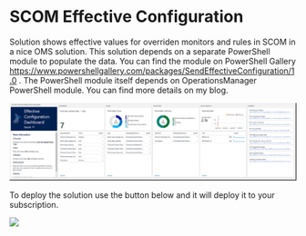 # SCOM Effective Configuration
Solution shows effective values for overriden monitors and rules in SCOM in a nice OMS solution. This solution depends on a separate PowerShell module to populate the data. You can find the module on PowerShell Gallery https://www.powershellgallery.com/packages/SendEffectiveConfiguration/1.0 . The PowerShell module itself depends on OperationsManager PowerShell module. You can find more details on my blog.

![ScreenShot](https://raw.githubusercontent.com/stefanrothnet/SCOM-Effective-Configuration/master/images/screenshot.png)

To deploy the solution use the button below and it will deploy it to your subscription.

<a href="https://portal.azure.com/#create/Microsoft.Template/uri/https%3A%2F%2Fraw.githubusercontent.com%2Fstefanrothnet%2FSCOM-Effective-Configuration%2Fmaster%2Fazuredeploy.json" target="_blank">  <img src="http://azuredeploy.net/deploybutton.png"/></a>



